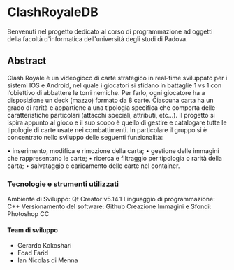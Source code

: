 
# ClashRoyaleDB
Benvenuti nel progetto dedicato al corso di programmazione ad oggetti della facoltà d'informatica dell'università degli studi di Padova.
## Abstract
Clash Royale è un videogioco di carte strategico in real-time sviluppato per i sistemi IOS e Android, nel quale i giocatori si sfidano in battaglie 1 vs 1 con l’obiettivo di abbattere le torri nemiche. Per farlo, ogni giocatore ha a disposizione un deck (mazzo) formato da 8 carte. Ciascuna carta ha un grado di rarità e appartiene a una tipologia specifica che comporta delle caratteristiche particolari (attacchi speciali, attributi, etc…). Il progetto si ispira appunto al gioco e il suo scopo è quello di gestire e catalogare tutte le tipologie di carte usate nei combattimenti. In particolare il gruppo si è concentrato nello sviluppo delle seguenti funzionalità: 

•	inserimento, modifica e rimozione della carta;
•	gestione delle immagini che rappresentano le carte;
•	ricerca e filtraggio per tipologia o rarità della carta; 
•	salvataggio e caricamento delle carte nel container.
### Tecnologie e strumenti utilizzati 
Ambiente di Sviluppo: Qt Creator v5.14.1
Linguaggio di programmazione: C++
Versionamento del software: Github
Creazione Immagini e Sfondi: Photoshop CC 
#### Team di sviluppo
- Gerardo Kokoshari
- Foad Farid
- Ian Nicolas di Menna

